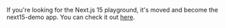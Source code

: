 If you're looking for the Next.js 15 playground, it's moved and become the next15-demo app. You can check it out [here](https://github.com/storyblok/monoblok/tree/main/apps/next15-demo).
